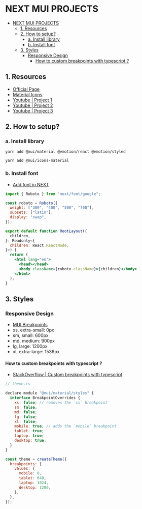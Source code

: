 # NEXT MUI PROJECTS

- [NEXT MUI PROJECTS](#next-mui-projects)
  - [1. Resources](#1-resources)
  - [2. How to setup?](#2-how-to-setup)
    - [a. Install library](#a-install-library)
    - [b. Install font](#b-install-font)
  - [3. Styles](#3-styles)
    - [Responsive Design](#responsive-design)
      - [How to custom breakpoints with typescript ?](#how-to-custom-breakpoints-with-typescript-)

## 1. Resources

- [Official Page](https://v5-0-6.mui.com/getting-started/usage/)
- [Material Icons](https://mui.com/material-ui/material-icons/)
- [Youtube | Project 1](https://youtu.be/fzxEECHnsvU?si=wSEQRVkIzXIceWNP)
- [Youtube | Project 2](https://youtu.be/E9BYc5_etOk?si=UiUF7e6If_oa2pSW)
- [Youtube | Project 3](https://youtu.be/uGnh1NnlEbQ?si=vRcxVnHnYrMYqIFZ)

## 2. How to setup?

### a. Install library

`yarn add @mui/material @emotion/react @emotion/styled`

`yarn add @mui/icons-material`

### b. Install font

- [Add font in NEXT](https://nextjs.org/docs/app/api-reference/components/font)

```jsx
import { Roboto } from "next/font/google";

const roboto = Roboto({
  weight: ["300", "400", "500", "700"],
  subsets: ["latin"],
  display: "swap",
});

export default function RootLayout({
  children,
}: Readonly<{
  children: React.ReactNode,
}>) {
  return (
    <html lang="en">
      <head></head>
      <body className={roboto.className}>{children}</body>
    </html>
  );
}
```

## 3. Styles

### Responsive Design

- [MUI Breakpoints](https://v5-0-6.mui.com/customization/breakpoints/)
- xs, extra-small: 0px
- sm, small: 600px
- md, medium: 900px
- lg, large: 1200px
- xl, extra-large: 1536px

#### How to custom breakpoints with typescript ?

- [StackOverflow | Custom breakpoints with typescript](https://stackoverflow.com/questions/61925965/adding-custom-breakpoints-to-material-ui-with-typescript)

```js
// theme.ts

declare module "@mui/material/styles" {
  interface BreakpointOverrides {
    xs: false; // removes the `xs` breakpoint
    sm: false;
    md: false;
    lg: false;
    xl: false;
    mobile: true; // adds the `mobile` breakpoint
    tablet: true;
    laptop: true;
    desktop: true;
  }
}

const theme = createTheme({
  breakpoints: {
    values: {
      mobile: 0,
      tablet: 640,
      laptop: 1024,
      desktop: 1200,
    },
  },
});
```
